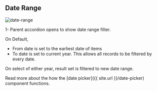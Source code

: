 ## Date Range

![date-range](../assets/img/search/date-range.png)

1- Parent accordion opens to show date range filter.

On Default,
- From date is set to the earliest date of items
- To date is set to current year.
This allows all records to be filtered by every date.

On select of either year, result set is filtered to new date range.

Read more about the how the [date picker]({{ site.url }}/date-picker) component functions.
